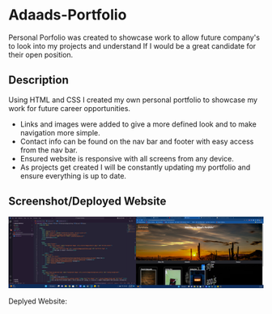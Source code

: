 # Adaads-Portfolio

Personal Porfolio was created to showcase work to allow future company's to look into my projects and understand If I would be a great candidate for their open position.

## Description

Using HTML and CSS I created my own personal portfolio to showcase my work for future career opportunities.

* Links and images were added to give a more defined look and to make navigation more simple. 
* Contact info can be found on the nav bar and footer with easy access from the nav bar. 
* Ensured website is responsive with all screens from any device.
* As projects get created I will be constantly updating my portfolio and ensure everything is up to date.

## Screenshot/Deployed Website
![deployed-website-img](./assets/images/screenshot.png)

Deplyed Website: 
